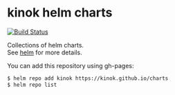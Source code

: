 # kinok helm charts

[![Build Status](https://travis-ci.org/kinok/charts.svg?branch=master)](https://travis-ci.org/kinok/charts)

Collections of helm charts.  
See [helm](https://helm.sh) for more details.

You can add this repository using gh-pages:
```bash
$ helm repo add kinok https://kinok.github.io/charts
$ helm repo list
```